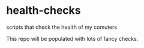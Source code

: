 # health-checks
scripts that check the health of my comuters

This repo will be populated with lots of fancy checks.
